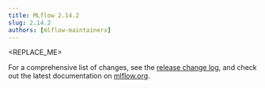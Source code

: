 ```yaml
---
title: MLflow 2.14.2
slug: 2.14.2
authors: [mlflow-maintainers]
---
```


<REPLACE_ME>

For a comprehensive list of changes, see the [release change log](https://github.com/mlflow/mlflow/releases/tag/v2.14.2), and check out the latest documentation on [mlflow.org](http://mlflow.org/).
